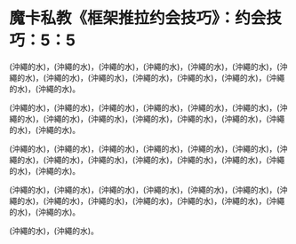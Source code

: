 # 魔卡私教《框架推拉约会技巧》：约会技巧：5：5

(沖繩的水)，(沖繩的水)，(沖繩的水)，(沖繩的水)，(沖繩的水)，(沖繩的水)，(沖繩的水)，(沖繩的水)，(沖繩的水)，(沖繩的水)，(沖繩的水)，(沖繩的水)，(沖繩的水)，(沖繩的水)。

(沖繩的水)，(沖繩的水)，(沖繩的水)，(沖繩的水)，(沖繩的水)，(沖繩的水)，(沖繩的水)，(沖繩的水)，(沖繩的水)，(沖繩的水)，(沖繩的水)，(沖繩的水)，(沖繩的水)，(沖繩的水)。

(沖繩的水)，(沖繩的水)，(沖繩的水)，(沖繩的水)，(沖繩的水)，(沖繩的水)，(沖繩的水)，(沖繩的水)，(沖繩的水)，(沖繩的水)，(沖繩的水)，(沖繩的水)，(沖繩的水)，(沖繩的水)。

(沖繩的水)，(沖繩的水)，(沖繩的水)，(沖繩的水)，(沖繩的水)，(沖繩的水)，(沖繩的水)，(沖繩的水)，(沖繩的水)，(沖繩的水)，(沖繩的水)，(沖繩的水)，(沖繩的水)，(沖繩的水)。

(沖繩的水)，(沖繩的水)。